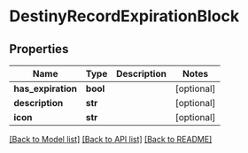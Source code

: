 # DestinyRecordExpirationBlock

## Properties
Name | Type | Description | Notes
------------ | ------------- | ------------- | -------------
**has_expiration** | **bool** |  | [optional] 
**description** | **str** |  | [optional] 
**icon** | **str** |  | [optional] 

[[Back to Model list]](../README.md#documentation-for-models) [[Back to API list]](../README.md#documentation-for-api-endpoints) [[Back to README]](../README.md)


